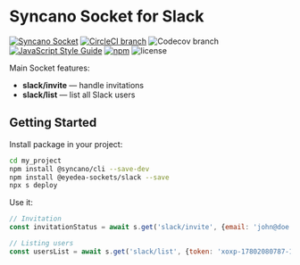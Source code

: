 # Syncano Socket for Slack

[![Syncano Socket](https://img.shields.io/badge/syncano-socket-blue.svg)](https://syncano.io)
[![CircleCI branch](https://img.shields.io/circleci/project/github/eyedea-io/syncano-socket-slack/master.svg)](https://circleci.com/gh/eyedea-io/syncano-socket-slack/tree/master)
![Codecov branch](https://img.shields.io/codecov/c/github/eyedea-io/syncano-socket-slack/master.svg)
[![JavaScript Style Guide](https://img.shields.io/badge/code_style-standard-brightgreen.svg)](https://standardjs.com)
[![npm](https://img.shields.io/npm/dw/@eyedea-sockets/slack.svg)](https://www.npmjs.com/package/@eyedea-sockets/)
![license](https://img.shields.io/github/license/eyedea-io/syncano-socket-slack.svg)

Main Socket features:

* **slack/invite** — handle invitations
* **slack/list** — list all Slack users

## Getting Started

Install package in your project:

```sh
cd my_project
npm install @syncano/cli --save-dev
npm install @eyedea-sockets/slack --save
npx s deploy
```

Use it:

```js
// Invitation 
const invitationStatus = await s.get('slack/invite', {email: 'john@doe.com', token: 'xoxp-17802080787-17802080963-23787252214-e634269418'})

// Listing users 
const usersList = await s.get('slack/list', {token: 'xoxp-17802080787-17802080963-23787252214-e634269418'})
```
